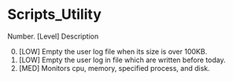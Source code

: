 # Scripts_Utility

Number. [Level] Description

0. [LOW] Empty the user log file when its size is over 100KB.
1. [LOW] Empty the user log in file which are written before today.
2. [MED] Monitors cpu, memory, specified process, and disk.